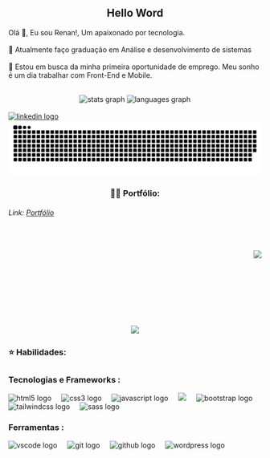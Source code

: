 <!-- título -->
<h2 align="center">Hello Word</h2>

<!-- Aprensentação -->
<p align="left">Olá 👋, Eu sou Renan!, Um apaixonado por tecnologia.<br><br>🌱 Atualmente faço graduação em Análise e desenvolvimento de sistemas<br><br>🔭 Estou em busca da minha primeira oportunidade de emprego. Meu sonho é um dia trabalhar com Front-End e Mobile.</p>

<br clear="both">

<!-- GitHub Stats -->
<div align="center">
  <img src="https://github-readme-stats.vercel.app/api?username=Renan-vilaNova&hide_title=false&hide_rank=false&show_icons=true&include_all_commits=true&count_private=true&disable_animations=false&theme=midnight-purple&locale=pt-br&hide_border=false" height="150" alt="stats graph"  />
  <img src="https://github-readme-stats.vercel.app/api/top-langs?username=Renan-vilaNova&locale=en&hide_title=false&layout=compact&card_width=320&langs_count=5&theme=midnight-purple&hide_border=false" height="150" alt="languages graph"  />
</div>
<br clear="both">

<!-- Links Contato -->
<div align="left">
  <a href="http://www.linkedin.com/in/renanvilanova" target="_blank">
    <img src="https://img.shields.io/static/v1?message=LinkedIn&logo=linkedin&label=&color=0077B5&logoColor=white&labelColor=&style=for-the-badge" height="35" alt="linkedin logo"  />
  </a>
</div>

<!-- Snake Animation -->
<picture>
  <source media="(prefers-color-scheme: dark)" srcset="https://raw.githubusercontent.com/platane/platane/output/github-contribution-grid-snake-dark.svg">
  <source media="(prefers-color-scheme: light)" srcset="https://raw.githubusercontent.com/platane/platane/output/github-contribution-grid-snake.svg">
  <img alt="github contribution grid snake animation" src="https://raw.githubusercontent.com/platane/platane/output/github-contribution-grid-snake.svg">
</picture>

<br clear="both">
<!-- Portfólio -->

<h3 align="center"> 🧑‍💻 Portfólio:</h3>

<h6>Link: <a href="https://renanvilanova.online/" target="_blank" > Portfólio </a></h6>

<br clear="both">

<!-- Gifs -->
<br clear="both">

<img align="right" height="150" src="https://i.gifer.com/DVYt.gif"  />

<br clear="both">

<div align="center">
  <img height="500" src="https://media.giphy.com/media/v1.Y2lkPTc5MGI3NjExOWVjYWNtdjFhMXJibGttemdqcTluNnU5N2V1cDE1aWk5aWNtZm5zcCZlcD12MV9pbnRlcm5hbF9naWZfYnlfaWQmY3Q9Zw/NKEt9elQ5cR68/giphy.gif"  />
</div>

<!-- Habilidades -->
 <h3 align="left"> ⭐ Habilidades:</h3>

## <h3 align="left">Tecnologias e Frameworks :</h3>

<div align="left">
  <img src="https://cdn.jsdelivr.net/gh/devicons/devicon/icons/html5/html5-original.svg" height="30" alt="html5 logo"  />
  <img width="12" />
  <img src="https://cdn.jsdelivr.net/gh/devicons/devicon/icons/css3/css3-original.svg" height="30" alt="css3 logo"  />
  <img width="12" />
  <img src="https://cdn.jsdelivr.net/gh/devicons/devicon/icons/javascript/javascript-original.svg" height="30" alt="javascript logo"  />
  <img width="12" />
  <img src="https://cdn.jsdelivr.net/gh/devicons/devicon@latest/icons/react/react-original-wordmark.svg" height="30" />
  <img width="12" />
  <img src="https://cdn.jsdelivr.net/gh/devicons/devicon/icons/bootstrap/bootstrap-original.svg" height="30" alt="bootstrap logo"  />
  <img width="12" />
  <img src="https://cdn.jsdelivr.net/gh/devicons/devicon/icons/tailwindcss/tailwindcss-original-wordmark.svg" height="30" alt="tailwindcss logo"  />
  <img width="12" />
  <img src="https://cdn.jsdelivr.net/gh/devicons/devicon/icons/sass/sass-original.svg" height="30" alt="sass logo"  />
  <img width="12" />
</div>

<h3 align="left">Ferramentas :</h3>

<div align="left">
  <img src="https://cdn.jsdelivr.net/gh/devicons/devicon/icons/vscode/vscode-original.svg" height="30" alt="vscode logo"  />
  <img width="12" />
  <img src="https://cdn.jsdelivr.net/gh/devicons/devicon/icons/git/git-original.svg" height="30" alt="git logo"  />
  <img width="12" />
  <img src="https://cdn.jsdelivr.net/gh/devicons/devicon/icons/github/github-original.svg" height="30" alt="github logo"  />
  <img width="12" />
  <img src="https://cdn.jsdelivr.net/gh/devicons/devicon/icons/wordpress/wordpress-plain.svg" height="30" alt="wordpress logo"  />
</div>
